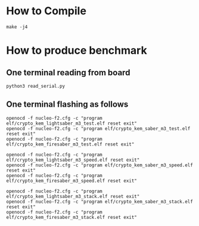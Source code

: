 
# How to Compile

```
make -j4
```

# How to produce benchmark

## One terminal reading from board
```
python3 read_serial.py
```

## One terminal flashing as follows
```
openocd -f nucleo-f2.cfg -c "program elf/crypto_kem_lightsaber_m3_test.elf reset exit"
openocd -f nucleo-f2.cfg -c "program elf/crypto_kem_saber_m3_test.elf reset exit"
openocd -f nucleo-f2.cfg -c "program elf/crypto_kem_firesaber_m3_test.elf reset exit"

openocd -f nucleo-f2.cfg -c "program elf/crypto_kem_lightsaber_m3_speed.elf reset exit"
openocd -f nucleo-f2.cfg -c "program elf/crypto_kem_saber_m3_speed.elf reset exit"
openocd -f nucleo-f2.cfg -c "program elf/crypto_kem_firesaber_m3_speed.elf reset exit"

openocd -f nucleo-f2.cfg -c "program elf/crypto_kem_lightsaber_m3_stack.elf reset exit"
openocd -f nucleo-f2.cfg -c "program elf/crypto_kem_saber_m3_stack.elf reset exit"
openocd -f nucleo-f2.cfg -c "program elf/crypto_kem_firesaber_m3_stack.elf reset exit"
```